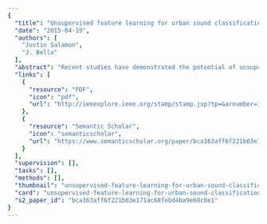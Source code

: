 ```yaml
---
{
  "title": "Unsupervised feature learning for urban sound classification",
  "date": "2015-04-19",
  "authors": [
    "Justin Salamon",
    "J. Bello"
  ],
  "abstract": "Recent studies have demonstrated the potential of unsupervised feature learning for sound classification. In this paper we further explore the application of the spherical k-means algorithm for feature learning from audio signals, here in the domain of urban sound classification. Spherical k-means is a relatively simple technique that has recently been shown to be competitive with other more complex and time consuming approaches. We study how different parts of the processing pipeline influence performance, taking into account the specificities of the urban sonic environment. We evaluate our approach on the largest public dataset of urban sound sources available for research, and compare it to a baseline system based on MFCCs. We show that feature learning can outperform the baseline approach by configuring it to capture the temporal dynamics of urban sources. The results are complemented with error analysis and some proposals for future research.",
  "links": [
    {
      "resource": "PDF",
      "icon": "pdf",
      "url": "http://ieeexplore.ieee.org/stamp/stamp.jsp?tp=&arnumber=7177954"
    },
    {
      "resource": "Semantic Scholar",
      "icon": "semanticscholar",
      "url": "https://www.semanticscholar.org/paper/bca163aff6f221b03e171ac68febd4ba9e68c0e1"
    }
  ],
  "supervision": [],
  "tasks": [],
  "methods": [],
  "thumbnail": "unsupervised-feature-learning-for-urban-sound-classification-thumb.jpg",
  "card": "unsupervised-feature-learning-for-urban-sound-classification-card.jpg",
  "s2_paper_id": "bca163aff6f221b03e171ac68febd4ba9e68c0e1"
}
---
```


